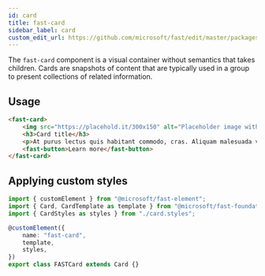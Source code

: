 ```yaml
---
id: card
title: fast-card
sidebar_label: card
custom_edit_url: https://github.com/microsoft/fast/edit/master/packages/web-components/fast-foundation/src/card/README.md
---
```


The `fast-card` component is a visual container without semantics that takes children. Cards are snapshots of content that are typically used in a group to present collections of related information.

## Usage

```html
<fast-card>
    <img src="https://placehold.it/300x150" alt="Placeholder image with watermark" />
    <h3>Card title</h3>
    <p>At purus lectus quis habitant commodo, cras. Aliquam malesuada velit a tortor. Felis orci tellus netus risus et ultricies augue aliquet.</p>
    <fast-button>Learn more</fast-button>
</fast-card>
```

## Applying custom styles

```ts
import { customElement } from "@microsoft/fast-element";
import { Card, CardTemplate as template } from "@microsoft/fast-foundation";
import { CardStyles as styles } from "./card.styles";

@customElement({
    name: "fast-card",
    template,
    styles,
})
export class FASTCard extends Card {}
```